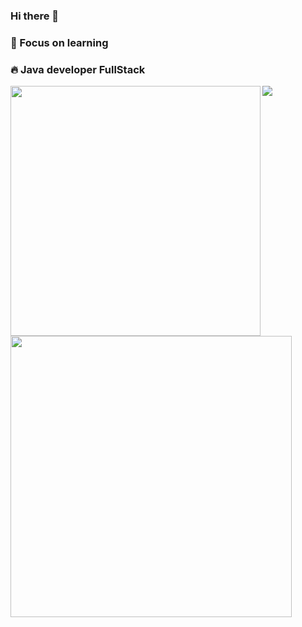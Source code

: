 ### Hi there 👋
### 📝 Focus on learning
### :fire: Java developer FullStack
<a href="https://www.linkedin.com/in/luccasyuri/">
<img src="https://camo.githubusercontent.com/a493f6833f99fb3c85788d6d9305e6b7a42b838e5ee5d138fd9a8214a7e77472/68747470733a2f2f696d672e736869656c64732e696f2f62616467652f6c696e6b6564696e2d2532333030373742352e7376673f267374796c653d666f722d7468652d6261646765266c6f676f3d6c696e6b6564696e266c6f676f436f6c6f723d7768697465" data-canonical-src="https://img.shields.io/badge/linkedin-%230077B5.svg?&amp;style=for-the-badge&amp;logo=linkedin&amp;logoColor=white" style="max-width:100%;">  
</a>
<img width="400px" align="left" src="https://github-readme-stats.vercel.app/api/top-langs/?username=LuccasYuridosSantos&hide=html&layout=compact&theme=merko" />  
<td><img width="450px" align="lefet" src="https://github-readme-stats.vercel.app/api?username=LuccasYuridosSantos&theme=merko"/> 
